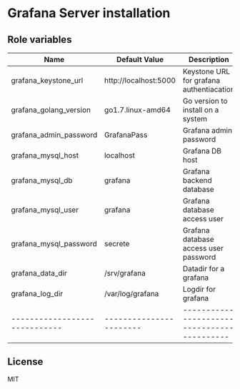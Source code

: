 
# Grafana Server installation


## Role variables

| Name                        | Default Value         | Description                               |
|-----------------------------|-----------------------|-------------------------------------------|
| grafana_keystone_url        | http://localhost:5000 | Keystone URL for grafana authentiacation  |
| grafana_golang_version      | go1.7.linux-amd64     | Go version to install on a system         |
| grafana_admin_password      | GrafanaPass           | Grafana admin password                    |
| grafana_mysql_host          | localhost             | Grafana DB host                           |
| grafana_mysql_db            | grafana               | Grafana backend database                  |
| grafana_mysql_user          | grafana               | Grafana database access user              |
| grafana_mysql_password      | secrete               | Grafana database access user password     |
| grafana_data_dir            | /srv/grafana          | Datadir for a grafana                     |
| grafana_log_dir             | /var/log/grafana      | Logdir for grafana                        |
|-----------------------------|-----------------------|-------------------------------------------|

## License

MIT
